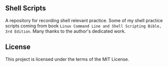 ## Shell Scripts
A repository for recording shell relevant practice. Some of my shell practice scripts coming from book `Linux Command Line and Shell Scripting Bible, 3rd Edition`. Many thanks to the author's dedicated work.

## License
This project is licensed under the terms of the MIT License.
